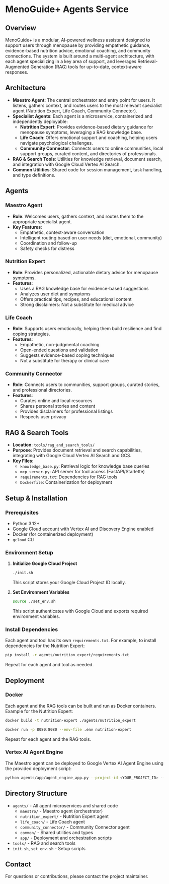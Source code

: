 # MenoGuide+ Agents Service

## Overview

MenoGuide+ is a modular, AI-powered wellness assistant designed to support users through menopause by providing empathetic guidance, evidence-based nutrition advice, emotional coaching, and community connections. The system is built around a multi-agent architecture, with each agent specializing in a key area of support, and leverages Retrieval-Augmented Generation (RAG) tools for up-to-date, context-aware responses.

## Architecture

- **Maestro Agent**: The central orchestrator and entry point for users. It listens, gathers context, and routes users to the most relevant specialist agent (Nutrition Expert, Life Coach, Community Connector).
- **Specialist Agents**: Each agent is a microservice, containerized and independently deployable:
  - **Nutrition Expert**: Provides evidence-based dietary guidance for menopause symptoms, leveraging a RAG knowledge base.
  - **Life Coach**: Offers emotional support and coaching, helping users navigate psychological challenges.
  - **Community Connector**: Connects users to online communities, local support groups, curated content, and directories of professionals.
- **RAG & Search Tools**: Utilities for knowledge retrieval, document search, and integration with Google Cloud Vertex AI Search.
- **Common Utilities**: Shared code for session management, task handling, and type definitions.

## Agents

### Maestro Agent
- **Role**: Welcomes users, gathers context, and routes them to the appropriate specialist agent.
- **Key Features**:
  - Empathetic, context-aware conversation
  - Intelligent routing based on user needs (diet, emotional, community)
  - Coordination and follow-up
  - Safety checks for distress

### Nutrition Expert
- **Role**: Provides personalized, actionable dietary advice for menopause symptoms.
- **Features**:
  - Uses a RAG knowledge base for evidence-based suggestions
  - Analyzes user diet and symptoms
  - Offers practical tips, recipes, and educational content
  - Strong disclaimers: Not a substitute for medical advice

### Life Coach
- **Role**: Supports users emotionally, helping them build resilience and find coping strategies.
- **Features**:
  - Empathetic, non-judgmental coaching
  - Open-ended questions and validation
  - Suggests evidence-based coping techniques
  - Not a substitute for therapy or clinical care

### Community Connector
- **Role**: Connects users to communities, support groups, curated stories, and professional directories.
- **Features**:
  - Curates online and local resources
  - Shares personal stories and content
  - Provides disclaimers for professional listings
  - Respects user privacy

## RAG & Search Tools

- **Location**: `tools/rag_and_search_tools/`
- **Purpose**: Provides document retrieval and search capabilities, integrating with Google Cloud Vertex AI Search and GCS.
- **Key Files**:
  - `knowledge_base.py`: Retrieval logic for knowledge base queries
  - `mcp_server.py`: API server for tool access (FastAPI/Starlette)
  - `requirements.txt`: Dependencies for RAG tools
  - `Dockerfile`: Containerization for deployment

## Setup & Installation

### Prerequisites
- Python 3.12+
- Google Cloud account with Vertex AI and Discovery Engine enabled
- Docker (for containerized deployment)
- `gcloud` CLI

### Environment Setup
1. **Initialize Google Cloud Project**
   ```sh
   ./init.sh
   ```
   This script stores your Google Cloud Project ID locally.

2. **Set Environment Variables**
   ```sh
   source ./set_env.sh
   ```
   This script authenticates with Google Cloud and exports required environment variables.

### Install Dependencies
Each agent and tool has its own `requirements.txt`. For example, to install dependencies for the Nutrition Expert:
```sh
pip install -r agents/nutrition_expert/requirements.txt
```
Repeat for each agent and tool as needed.

## Deployment

### Docker
Each agent and the RAG tools can be built and run as Docker containers. Example for the Nutrition Expert:
```sh
docker build -t nutrition-expert ./agents/nutrition_expert

docker run -p 8080:8080 --env-file .env nutrition-expert
```
Repeat for each agent and the RAG tools.

### Vertex AI Agent Engine
The Maestro agent can be deployed to Google Vertex AI Agent Engine using the provided deployment script:
```sh
python agents/app/agent_engine_app.py --project-id <YOUR_PROJECT_ID> --location <REGION> --agent-name maestro-wellness-agent --remote-agents <SPECIALIST_AGENT_URLS>
```

## Directory Structure

- `agents/` - All agent microservices and shared code
  - `maestro/` - Maestro agent (orchestrator)
  - `nutrition_expert/` - Nutrition Expert agent
  - `life_coach/` - Life Coach agent
  - `community_connector/` - Community Connector agent
  - `common/` - Shared utilities and types
  - `app/` - Deployment and orchestration scripts
- `tools/` - RAG and search tools
- `init.sh`, `set_env.sh` - Setup scripts

## Contact
For questions or contributions, please contact the project maintainer.

